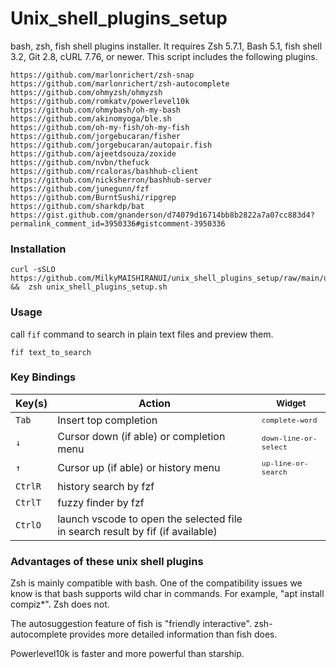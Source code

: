 # Unix_shell_plugins_setup

 bash, zsh, fish shell plugins installer. It requires Zsh 5.7.1, Bash 5.1, fish shell 3.2, Git 2.8, cURL 7.76, or newer. This script includes the following plugins.

    https://github.com/marlonrichert/zsh-snap
    https://github.com/marlonrichert/zsh-autocomplete
    https://github.com/ohmyzsh/ohmyzsh
    https://github.com/romkatv/powerlevel10k
    https://github.com/ohmybash/oh-my-bash
    https://github.com/akinomyoga/ble.sh
    https://github.com/oh-my-fish/oh-my-fish
    https://github.com/jorgebucaran/fisher
    https://github.com/jorgebucaran/autopair.fish
    https://github.com/ajeetdsouza/zoxide
    https://github.com/nvbn/thefuck
    https://github.com/rcaloras/bashhub-client
    https://github.com/nicksherron/bashhub-server
    https://github.com/junegunn/fzf
    https://github.com/BurntSushi/ripgrep
    https://github.com/sharkdp/bat
    https://gist.github.com/gnanderson/d74079d16714bb8b2822a7a07cc883d4?permalink_comment_id=3950336#gistcomment-3950336

### Installation

```
curl -sSLO https://github.com/MilkyMAISHIRANUI/unix_shell_plugins_setup/raw/main/unix_shell_plugins_setup.sh  &&  zsh unix_shell_plugins_setup.sh
```

### Usage

call `fif` command to search in plain text files and preview them.

`fif text_to_search`

### Key Bindings

| Key(s)                                  | Action                                                                         | <sub>Widget</sub>       |
| --------------------------------------- | ------------------------------------------------------------------------------ | -------------------------------------- |
| <kbd>`Tab`</kbd>                  | Insert top completion                                                          | <sub>`complete-word`</sub>       |
| <kbd>`↓`</kbd>                   | Cursor down (if able) or completion menu                                       | <sub>`down-line-or-select`</sub> |
| <kbd>`↑`</kbd>                   | Cursor up (if able) or history menu                               | <sub>`up-line-or-search`</sub>   |
| <kbd>`Ctrl`</kbd><kbd>`R`</kbd> | history search by fzf                                                          | <sub>` `</sub>                   |
| <kbd>`Ctrl`</kbd><kbd>`T`</kbd> | fuzzy finder by fzf                                                            | <sub>` `</sub>                   |
| <kbd>`Ctrl`</kbd><kbd>`O`</kbd> | launch vscode to open the selected file in search result by fif (if available) | <sub>` `</sub>                   |

### Advantages of these unix shell plugins

Zsh is mainly compatible with bash. One of the compatibility issues we know is that bash supports wild char in commands. For example, "apt install compiz*". Zsh does not.

The autosuggestion feature of fish is "friendly interactive". zsh-autocomplete provides more detailed information than fish does.

Powerlevel10k is faster and more powerful than starship.
